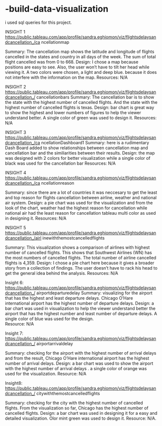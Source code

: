 # -build-data-visualization
i used sql queries for this project.


INSIGHT 1 https://public.tableau.com/app/profile/sandra.eghiomon/viz/flightsdelaysandcancellation_/ca ncellationmap 
 
Summary: The cancellation map shows the latitude and longitude of flights cancelled in the states and country in all days of the week. The sum of total flight cancelled was from 0 to 668. Design: I chose a map because positions are easy to see. Also, the user won’t have to tilt her head while viewing it. A two colors were chosen, a light and deep blue. because it does not interfere with the information on the map.  Resources: N/A 
 
INSIGHT 2 
https://public.tableau.com/app/profile/sandra.eghiomon/viz/flightsdelaysandcancellation_/ cancellationbars 
  Summary: The cancellation bar is to show the state with the highest number of cancelled flights. And the state with the highest number of cancelled flights is texas. Design: bar chart is great way to show the highest and lower numbers of figures to help the viewer understand better. A single color of green was used to design it.   Resources: N/A 
 
 
INSIGHT 3 
https://public.tableau.com/app/profile/sandra.eghiomon/viz/flightsdelaysandcancellation_/ca ncellationDashboard1 Summary: here is a rudimentary Dash Board  added to show relationships between cancellation  map and cancellation bar and the similiarities between their results. Design: the map was designed with 2 colors for better visualization while a single color of black was used for the cancellation bar 
Resources: N/A 
 
INSIGHT 4 
https://public.tableau.com/app/profile/sandra.eghiomon/viz/flightsdelaysandcancellation_/ca ncellationreason 
 
Summary:  since there are a lot of countries it was neccesary to get the least and top reason for flights cancellation between airline, weather and national air system. 
Design: a pie chart was used for the visualization and from the look of the chart, weather had the highest reason for cancellation while national air had the least reason for cancellation tableau multi color as used in designing it. 
Resources: N/A 
 
 
 
INSIGHT 5 https://public.tableau.com/app/profile/sandra.eghiomon/viz/flightsdelaysandcancellation_/airl inewiththemostcancelledflights 
 
 
Summary: This visualization shows a comparison of airlines with highest number of cancelled flights. This shows that Southwest Airlines (WN) has the most numbers of cancelled flights. The total number of airline cancelled flights is 4,359.  Design:  I chose a pie chart here because it gives a broader story from a collection of findings. The user doesn’t have to rack his head to get the general idea behind the analysis. 
Resources: N/A 
 
Insight 6: 
https://public.tableau.com/app/profile/sandra.eghiomon/viz/flightsdelaysandcancellation_/ airportdeparturedelay Summary:  visualizing for the airport that has the highest and least departure delays. Chicago O’Hare international airport has the highest number of departure delays. 
Design: a bar chart was used in visualization to help the viewer understand better the airport that has the highest number and least number of departure delays. A single color of blue was used for the design.  
Resource: N/A 
 
Insight 7: https://public.tableau.com/app/profile/sandra.eghiomon/viz/flightsdelaysandcancellation_/ airportarrivaldelay 
 
Summary:  checking for the airport with the highest number of arrival delays and from the result, Chicago O’Hare international airport has the highest number of arrival delays. Design:  a bar chart was used to show the airport with the highest number of arrival delays . a single color of orange was used for the visualization. Resource: N/A 
 
Insight8: https://public.tableau.com/app/profile/sandra.eghiomon/viz/flightsdelaysandcancellation_/ citywiththemostcancelledflights 
 
Summary: checking for the city with the highest number of cancelled flights. From the visualization so far, Chicago has the highest number of cancelled flights. Design: a bar chart was used in designing it for a easy and detailed visualization. Olor mint green was used to design it. Resource: N/A. 
